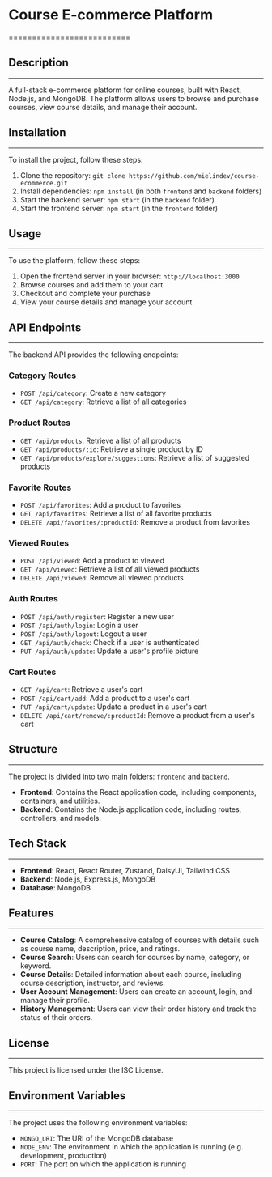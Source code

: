 # Course E-commerce Platform

==========================

## Description

---

A full-stack e-commerce platform for online courses, built with React, Node.js, and MongoDB. The platform allows users to browse and purchase courses, view course details, and manage their account.

## Installation

---

To install the project, follow these steps:

1.  Clone the repository: `git clone https://github.com/mielindev/course-ecommerce.git`
2.  Install dependencies: `npm install` (in both `frontend` and `backend` folders)
3.  Start the backend server: `npm start` (in the `backend` folder)
4.  Start the frontend server: `npm start` (in the `frontend` folder)

## Usage

---

To use the platform, follow these steps:

1.  Open the frontend server in your browser: `http://localhost:3000`
2.  Browse courses and add them to your cart
3.  Checkout and complete your purchase
4.  View your course details and manage your account

## API Endpoints

---

The backend API provides the following endpoints:

### Category Routes

- `POST /api/category`: Create a new category
- `GET /api/category`: Retrieve a list of all categories

### Product Routes

- `GET /api/products`: Retrieve a list of all products
- `GET /api/products/:id`: Retrieve a single product by ID
- `GET /api/products/explore/suggestions`: Retrieve a list of suggested products

### Favorite Routes

- `POST /api/favorites`: Add a product to favorites
- `GET /api/favorites`: Retrieve a list of all favorite products
- `DELETE /api/favorites/:productId`: Remove a product from favorites

### Viewed Routes

- `POST /api/viewed`: Add a product to viewed
- `GET /api/viewed`: Retrieve a list of all viewed products
- `DELETE /api/viewed`: Remove all viewed products

### Auth Routes

- `POST /api/auth/register`: Register a new user
- `POST /api/auth/login`: Login a user
- `POST /api/auth/logout`: Logout a user
- `GET /api/auth/check`: Check if a user is authenticated
- `PUT /api/auth/update`: Update a user's profile picture

### Cart Routes

- `GET /api/cart`: Retrieve a user's cart
- `POST /api/cart/add`: Add a product to a user's cart
- `PUT /api/cart/update`: Update a product in a user's cart
- `DELETE /api/cart/remove/:productId`: Remove a product from a user's cart

## Structure

---

The project is divided into two main folders: `frontend` and `backend`.

- **Frontend**: Contains the React application code, including components, containers, and utilities.
- **Backend**: Contains the Node.js application code, including routes, controllers, and models.

## Tech Stack

---

- **Frontend**: React, React Router, Zustand, DaisyUi, Tailwind CSS
- **Backend**: Node.js, Express.js, MongoDB
- **Database**: MongoDB

## Features

---

- **Course Catalog**: A comprehensive catalog of courses with details such as course name, description, price, and ratings.
- **Course Search**: Users can search for courses by name, category, or keyword.
- **Course Details**: Detailed information about each course, including course description, instructor, and reviews.
- **User Account Management**: Users can create an account, login, and manage their profile.
- **History Management**: Users can view their order history and track the status of their orders.

## License

---

This project is licensed under the ISC License.

## Environment Variables

---

The project uses the following environment variables:

- `MONGO_URI`: The URI of the MongoDB database
- `NODE_ENV`: The environment in which the application is running (e.g. development, production)
- `PORT`: The port on which the application is running
